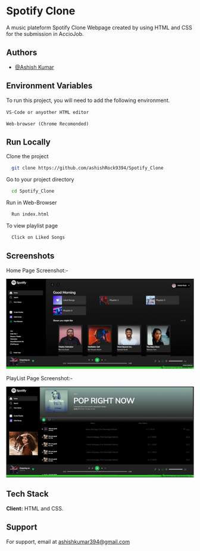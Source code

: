 
# Spotify Clone

A music plateform Spotify Clone Webpage created by using HTML and CSS for the submission in AccioJob.


## Authors

- [@Ashish Kumar](https://www.github.com/AshishRock9394)


## Environment Variables

To run this project, you will need to add the following environment.

`VS-Code or anyother HTML editor`

`Web-browser (Chrome Recomonded)`

## Run Locally

Clone the project

```bash
  git clone https://github.com/ashishRock9394/Spotify_Clone
```

Go to your project directory

```bash
  cd Spotify_Clone
```
Run in Web-Browser

```bash
  Run index.html
```
To view playlist page

```bash
  Click on Liked Songs
```

## Screenshots

Home Page Screenshot:-

![App Screenshot](https://github.com/Ashishrock9394/Spotify_Clone/blob/main/Icons/Screenshots/main.png)

PlayList Page Screenshot:- 

![App Screenshot](https://github.com/Ashishrock9394/Spotify_Clone/blob/main/Icons/Screenshots/player.png)



## Tech Stack

**Client:** HTML and CSS.

## Support

For support, email at ashishkumar394@gmail.com

